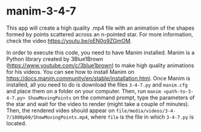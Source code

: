 # manim-3-4-7
This app will create a high quality .mp4 file with an animation of the shapes formed by points scattered across an n-pointed star. For more information, check the video https://youtu.be/oEN0o9ZGmOM.

In order to execute this code, you need to have Manim installed. Manim is a Python library created by 3Blue1Brown (https://www.youtube.com/c/3blue1brown) to make high quality animations for his videos. You can see how to install Manim on https://docs.manim.community/en/stable/installation.html. Once Manim is installed, all you need to do is download the files `3-4-7.py` and `manim.cfg` and place them on a folder on your computer. Then, run `manim <path-to-3-4-7.py> ShowMovingPoints` on the command prompt, type the parameters of the star and wait for the video to render (might take a couple of minutes). Then, the rendered video should appear on `file/media/videos/3-4-7/1080p60/ShowMovingPoints.mp4`, where `file` is the file in which `3-4-7.py` is located.
